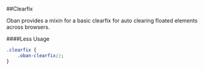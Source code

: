 ##Clearfix

Oban provides a mixin for a basic clearfix for auto clearing floated elements across browsers.

####Less Usage

```css
.clearfix {
	.oban-clearfix();
}
```

